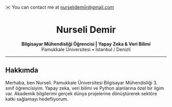 
✉️ You can contact me at nurselidemiir@gmail.com
<h1 align="center">Nurseli Demir</h1>

<p align="center">
  <strong>Bilgisayar Mühendisliği Öğrencisi | Yapay Zeka & Veri Bilimi</strong><br>
  Pamukkale Üniversitesi • İstanbul / Denizli
</p>

---

## <h2>Hakkımda</h2>

Merhaba, ben Nurseli. Pamukkale Üniversitesi Bilgisayar Mühendisliği 3. sınıf öğrencisiyim. Yapay zeka, veri bilimi ve Python alanlarına özel bir ilgim var. 
Akademik bilgilerimi gerçek dünya projelerine dönüştürerek sektöre katkı sağlamayı hedefliyorum.

